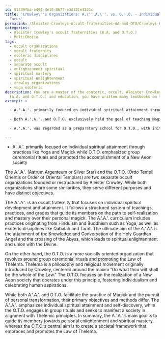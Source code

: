 ```yaml
---
id: 91439fba-b494-4e10-8677-e3d721e3123c
title: 'Crowley\''s Organizations: A.\''.A.\''. vs. O.T.O. - Individual versus Social
  Focus'
permalink: /Aleister-Crowleys-occult-fraternities-AA-and-OTO/Crowleys-Organizations-AA-vs-OTO---Individual-versus-Social-Focus/
categories:
  - Aleister Crowley's occult fraternities (A.A. and O.T.O.)
  - MultiChoice
tags:
  - occult organizations
  - occult fraternity
  - esoteric disciplines
  - occult
  - separate occult
  - enlightenment spiritual
  - spiritual mastery
  - spiritual enlightenment
  - crowley organizations
  - yoga esoteric
description: You are a master of the esoteric, occult, Aleister Crowley's occult fraternities
  (A.A. and O.T.O.) and education, you have written many textbooks on the subject. Respond to the multiple choice question first with the answer, then, fully explain the context of your rational, reasoning, and chain of thought in coming to the determination you have for that answer. Explain related concepts, formulas, or historical context relevant to this conclusion, giving a lesson on the topic to explain the reasoning afterwards.
excerpt: >

  - A.'.A.'. primarily focused on individual spiritual attainment through practices like Yoga and Magick while O.T.O. emphasized group ceremonial rituals and promoted the accomplishment of a New Aeon society
  
  - Both A.'.A.'. and O.T.O. exclusively held the goal of teaching Magick and bringing about personal transformation for their members
  
  - A.'.A.'. was regarded as a preparatory school for O.T.O., with initiates expected to eventually join the latter after mastering certain teachings and practices
  
---
```

- A.'.A.'. primarily focused on individual spiritual attainment through practices like Yoga and Magick while O.T.O. emphasized group ceremonial rituals and promoted the accomplishment of a New Aeon society

The A.'.A.'. (Astrum Argenteum or Silver Star) and the O.T.O. (Ordo Templi Orientis or Order of Oriental Templars) are two separate occult organizations founded or restructured by Aleister Crowley. While both organizations share some similarities, they serve different purposes and have distinct objectives.

The A.'.A.'. is an occult fraternity that focuses on individual spiritual development and attainment. It follows a structured system of teachings, practices, and grades that guide its members on the path to self-realization and mastery over their personal magick. The A.'.A.'. curriculum includes practices originating from Hinduism and Buddhism such as Yoga, as well as esoteric disciplines like Qabalah and Tarot. The ultimate aim of the A.'.A.'. is the attainment of the Knowledge and Conversation of the Holy Guardian Angel and the crossing of the Abyss, which leads to spiritual enlightenment and union with the Divine.

On the other hand, the O.T.O. is a more socially oriented organization that revolves around group ceremonial rituals and promoting the Law of Thelema. Thelema is a philosophy and religious movement originally introduced by Crowley, centered around the maxim "Do what thou wilt shall be the whole of the Law." The O.T.O. focuses on the realization of a New Aeon society that operates under this principle, fostering individualism and celebrating human aspirations.

While both A.'.A.'. and O.T.O. facilitate the practice of Magick and the pursuit of personal transformation, their primary objectives and methods differ. The A.'.A.'. emphasizes individual spiritual attainment and self-discovery, while the O.T.O. engages in group rituals and seeks to manifest a society in alignment with Thelemic principles. In summary, the A.'.A.'.’s main goal is to guide its members towards personal enlightenment and spiritual mastery, whereas the O.T.O.’s central aim is to create a societal framework that embraces and promotes the Law of Thelema.
